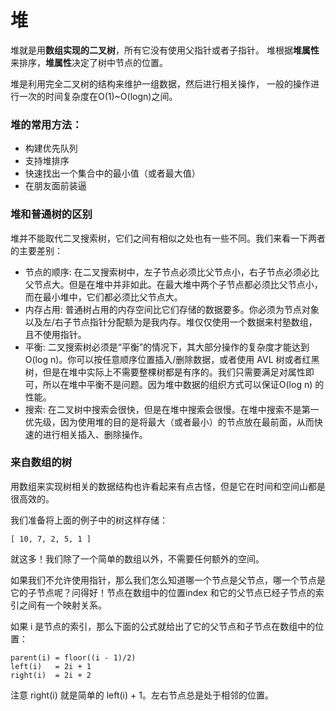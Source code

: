 # 堆

堆就是用**数组实现的二叉树**，所有它没有使用父指针或者子指针。
堆根据**堆属性**来排序，**堆属性**决定了树中节点的位置。

堆是利用完全二叉树的结构来维护一组数据，然后进行相关操作，
一般的操作进行一次的时间复杂度在O(1)~O(logn)之间。

### 堆的常用方法：

* 构建优先队列
* 支持堆排序
* 快速找出一个集合中的最小值（或者最大值）
* 在朋友面前装逼

### 堆和普通树的区别

堆并不能取代二叉搜索树，它们之间有相似之处也有一些不同。我们来看一下两者的主要差别：

* 节点的顺序: 在二叉搜索树中，左子节点必须比父节点小，右子节点必须必比父节点大。但是在堆中并非如此。在最大堆中两个子节点都必须比父节点小，而在最小堆中，它们都必须比父节点大。
* 内存占用: 普通树占用的内存空间比它们存储的数据要多。你必须为节点对象以及左/右子节点指针分配额为是我内存。堆仅仅使用一个数据来村塾数组，且不使用指针。
* 平衡: 二叉搜索树必须是“平衡”的情况下，其大部分操作的复杂度才能达到O(log n)。你可以按任意顺序位置插入/删除数据，或者使用 AVL 树或者红黑树，但是在堆中实际上不需要整棵树都是有序的。我们只需要满足对属性即可，所以在堆中平衡不是问题。因为堆中数据的组织方式可以保证O(log n) 的性能。
* 搜索: 在二叉树中搜索会很快，但是在堆中搜索会很慢。在堆中搜索不是第一优先级，因为使用堆的目的是将最大（或者最小）的节点放在最前面，从而快速的进行相关插入、删除操作。

### 来自数组的树

用数组来实现树相关的数据结构也许看起来有点古怪，但是它在时间和空间山都是很高效的。

我们准备将上面的例子中的树这样存储：

    [ 10, 7, 2, 5, 1 ]
   
就这多！我们除了一个简单的数组以外，不需要任何额外的空间。

如果我们不允许使用指针，那么我们怎么知道哪一个节点是父节点，哪一个节点是它的子节点呢？问得好！节点在数组中的位置index 和它的父节点已经子节点的索引之间有一个映射关系。

如果 i 是节点的索引，那么下面的公式就给出了它的父节点和子节点在数组中的位置：

    parent(i) = floor((i - 1)/2)
    left(i)   = 2i + 1
    right(i)  = 2i + 2

注意 right(i) 就是简单的 left(i) + 1。左右节点总是处于相邻的位置。

